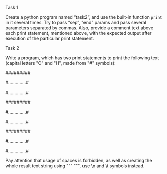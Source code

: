 Task 1

Create a python program named “task2”, and use the built-in function `print` in it several times. Try to pass “sep”, “end” params and pass several parameters separated by commas. 
Also, provide a comment text above each print statement, mentioned above, with the expected output after execution of the particular print statement.

Task 2

Write a program, which has two print statements to print the following text (capital letters "O" and "H", made from "#" symbols):

#########

#..............#

#..............#

#########

#..............#

#..............#

#########

#..............#

#..............#

Pay attention that usage of spaces is forbidden, as well as creating the whole result text string using """ """, use \n and \t symbols instead.
